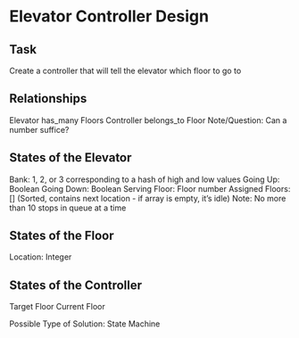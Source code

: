 # Elevator Controller Design

## Task
Create a controller that will tell the elevator which floor to go to

## Relationships
Elevator has_many Floors
Controller belongs_to Floor
Note/Question: Can a number suffice?

## States of the Elevator
Bank: 1, 2, or 3 corresponding to a hash of high and low values
Going Up: Boolean
Going Down: Boolean
Serving Floor: Floor number
Assigned Floors: [] (Sorted, contains next location - if array is empty, it’s idle)
Note: No more than 10 stops in queue at a time

## States of the Floor
Location: Integer

## States of the Controller
Target Floor
Current Floor

Possible Type of Solution: State Machine


